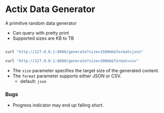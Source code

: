 # Actix Data Generator

A primitive random data generator

- Can query with pretty print
- Supported sizes are KB to TB

```sh

curl "http://127.0.0.1:8080/generate?size=1500mb&format=json"

curl "http://127.0.0.1:8080/generate?size=100mb&format=csv"
```

- The `size` parameter specifies the target size of the generated content.
- The `format` parameter supports either JSON or CSV.
  - default: `json`

### Bugs

- Progress indicator may end up falling short.
